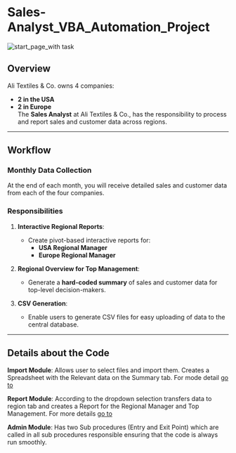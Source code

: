# Sales-Analyst_VBA_Automation_Project

![start_page_with task](https://github.com/user-attachments/assets/318b2bf5-e8e6-4fd7-a250-47a39737e788)

## Overview
Ali Textiles & Co. owns 4 companies:  
- **2 in the USA**  
- **2 in Europe**  
The **Sales Analyst** at Ali Textiles & Co., has the responsibility to process and report sales and customer data across regions.
---
## Workflow
### Monthly Data Collection
At the end of each month, you will receive detailed sales and customer data from each of the four companies.

### Responsibilities
1. **Interactive Regional Reports**:
   - Create pivot-based interactive reports for:
     - **USA Regional Manager**
     - **Europe Regional Manager**

2. **Regional Overview for Top Management**:
   - Generate a **hard-coded summary** of sales and customer data for top-level decision-makers.

3. **CSV Generation**:
   - Enable users to generate CSV files for easy uploading of data to the central database.
---

## Details about the Code
**Import Module**: Allows user to select files and import them. Creates a Spreadsheet with the Relevant data on the Summary tab. For mode detail [go to](Import/README.md)

**Report Module**: According to the dropdown selection transfers data to region tab and creates a Report for the Regional Manager and Top Management. For more details [go to](Report/README.md)

**Admin Module**: Has two Sub procedures (Entry and Exit Point) which are called in all sub procedures responsible ensuring that the code is always run smoothly.

